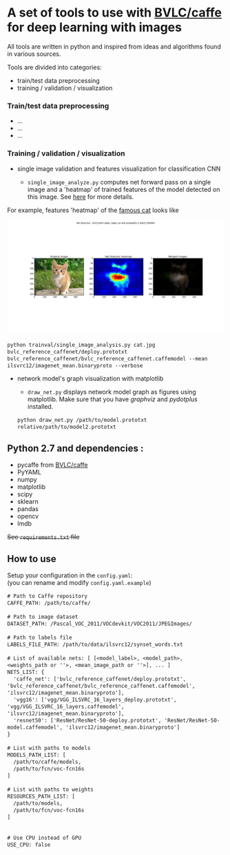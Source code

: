 # A set of tools to use with [BVLC/caffe](https://github.com/BVLC/caffe) for deep learning with images

All tools are written in python and inspired from ideas and algorithms found in various sources.

Tools are divided into categories:

- train/test data preprocessing  
- training / validation / visualization

### Train/test data preprocessing  

- ...
- ...
- ...

### Training / validation / visualization

- single image validation and features visualization for classification CNN

  - `single_image_analyze.py` computes net forward pass on a single image and a 'heatmap' of trained features of the model detected on this image. See [here](https://github.com/vfdev-5/caffe-tools/blob/master/trainval/README.md) for more details.


For example, features 'heatmap' of the [famous cat](http://nbviewer.jupyter.org/github/BVLC/caffe/blob/master/examples/00-classification.ipynb) looks like

<img src="https://github.com/vfdev-5/caffe-tools/blob/master/examples/results/ref_caffenet_cat_visu.png" width="1000"/>

```
python trainval/single_image_analysis.py cat.jpg bvlc_reference_caffenet/deploy.prototxt bvlc_reference_caffenet/bvlc_reference_caffenet.caffemodel --mean ilsvrc12/imagenet_mean.binaryproto --verbose
```

- network model's graph visualization with matplotlib

  - `draw_net.py` displays network model graph as figures using matplotlib. Make sure that you have *graphviz* and *pydotplus* installed.
  
  ```
  python draw_net.py /path/to/model.prototxt relative/path/to/model2.prototxt
  ```

## Python 2.7 and dependencies :

* pycaffe from [BVLC/caffe](https://github.com/BVLC/caffe)
* PyYAML
* numpy
* matplotlib
* scipy
* sklearn
* pandas
* opencv
* lmdb


~~See `requirements.txt` file~~


## How to use

Setup your configuration in the `config.yaml`:  
(you can rename and modify `config.yaml.example`)
```
# Path to Caffe repository
CAFFE_PATH: /path/to/caffe/

# Path to image dataset
DATASET_PATH: /Pascal_VOC_2011/VOCdevkit/VOC2011/JPEGImages/

# Path to labels file
LABELS_FILE_PATH: /path/to/data/ilsvrc12/synset_words.txt

# List of available nets: [ [<model_label>, <model_path>, <weights_path or ''>, <mean_image_path or ''>], ... ]
NETS_LIST: {
  'caffe_net': ['bvlc_reference_caffenet/deploy.prototxt', 'bvlc_reference_caffenet/bvlc_reference_caffenet.caffemodel', 'ilsvrc12/imagenet_mean.binaryproto'],
  'vgg16': ['vgg/VGG_ILSVRC_16_layers_deploy.prototxt', 'vgg/VGG_ILSVRC_16_layers.caffemodel', 'ilsvrc12/imagenet_mean.binaryproto'],
  'resnet50': ['ResNet/ResNet-50-deploy.prototxt', 'ResNet/ResNet-50-model.caffemodel', 'ilsvrc12/imagenet_mean.binaryproto']
}

# List with paths to models
MODELS_PATH_LIST: [
  /path/to/caffe/models,
  /path/to/fcn/voc-fcn16s
]

# List with paths to weights
RESOURCES_PATH_LIST: [
  /path/to/models,
  /path/to/fcn/voc-fcn16s
]


# Use CPU instead of GPU
USE_CPU: false

```
